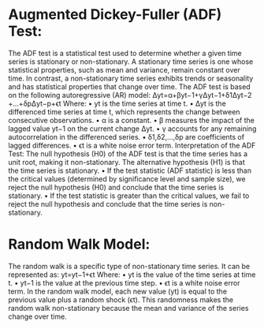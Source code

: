 # Augmented Dickey-Fuller (ADF) Test:
The ADF test is a statistical test used to determine whether a given time series is stationary or non-stationary. A stationary time series is one whose statistical properties, such as mean and variance, remain constant over time. In contrast, a non-stationary time series exhibits trends or seasonality and has statistical properties that change over time.
The ADF test is based on the following autoregressive (AR) model:
Δyt​=α+βyt−1​+γΔyt−1​+δ1​Δyt−2​+…+δp​Δyt−p​+ϵt​
Where:
    • yt​ is the time series at time t.
    • Δyt​ is the differenced time series at time t, which represents the change between consecutive observations.
    • α is a constant.
    • β measures the impact of the lagged value yt−1​ on the current change Δyt​.
    • γ accounts for any remaining autocorrelation in the differenced series.
    • δ1​,δ2​,…,δp​ are coefficients of lagged differences.
    • ϵt​ is a white noise error term.
Interpretation of the ADF Test:
The null hypothesis (H0​) of the ADF test is that the time series has a unit root, making it non-stationary. The alternative hypothesis (H1​) is that the time series is stationary.
    • If the test statistic (ADF statistic) is less than the critical values (determined by significance level and sample size), we reject the null hypothesis (H0​) and conclude that the time series is stationary.
    • If the test statistic is greater than the critical values, we fail to reject the null hypothesis and conclude that the time series is non-stationary.
# Random Walk Model:
The random walk is a specific type of non-stationary time series. It can be represented as:
yt​=yt−1​+ϵt​
Where:
    • yt​ is the value of the time series at time t.
    • yt−1​ is the value at the previous time step.
    • ϵt​ is a white noise error term.
In the random walk model, each new value (yt​) is equal to the previous value plus a random shock (ϵt​). This randomness makes the random walk non-stationary because the mean and variance of the series change over time.
